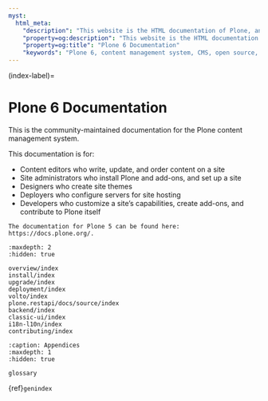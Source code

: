 ```yaml
---
myst:
  html_meta:
    "description": "This website is the HTML documentation of Plone, an open source, enterprise-level content management system."
    "property=og:description": "This website is the HTML documentation of Plone, an open source, enterprise-level content management system."
    "property=og:title": "Plone 6 Documentation"
    "keywords": "Plone 6, content management system, CMS, open source, Documentation, Volto, Classic UI, frontend, backend, plone.restapi, plone.api"
---
```


(index-label)=

# Plone 6 Documentation

This is the community-maintained documentation for the Plone content management system.

This documentation is for:

- Content editors who write, update, and order content on a site
- Site administrators who install Plone and add-ons, and set up a site
- Designers who create site themes
- Deployers who configure servers for site hosting
- Developers who customize a site’s capabilities, create add-ons, and contribute to Plone itself

```{seealso}
The documentation for Plone 5 can be found here: https://docs.plone.org/.
```


```{toctree}
:maxdepth: 2
:hidden: true

overview/index
install/index
upgrade/index
deployment/index
volto/index
plone.restapi/docs/source/index
backend/index
classic-ui/index
i18n-l10n/index
contributing/index
```

```{toctree}
:caption: Appendices
:maxdepth: 1
:hidden: true

glossary
```

{ref}`genindex`
